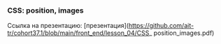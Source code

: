 ### CSS: position, images
Ссылка на презентацию: [презентация](https://github.com/ait-tr/cohort37.1/blob/main/front_end/lesson_04/CSS_ position_images.pdf)